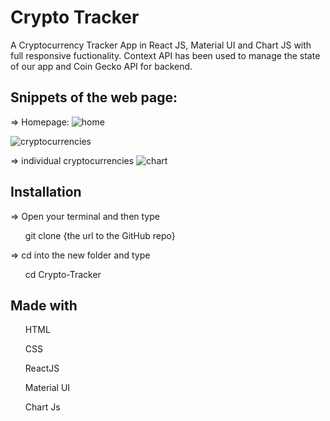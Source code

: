 
# Crypto Tracker
 A Cryptocurrency Tracker App in React JS, Material UI and Chart JS with full responsive fuctionality. 
 Context API has been used to manage the state of our app and Coin Gecko API for backend.


## Snippets of the web page:
=> Homepage:
![home](https://user-images.githubusercontent.com/80638381/197271527-c0662309-644d-490e-9d10-676dbbf73979.png)

![cryptocurrencies](https://user-images.githubusercontent.com/80638381/197271761-b20bbe43-0613-4270-b026-88561a1d5859.png)

=> individual cryptocurrencies
![chart](https://user-images.githubusercontent.com/80638381/197271847-c94091a6-21ea-4410-8917-893d72eac924.png)

## Installation
=> Open your terminal and then type
<ul>git clone {the url to the GitHub repo}</ul>
=> cd into the new folder and type
<ul>cd Crypto-Tracker</ul>

## Made with
<ul>HTML</ul>
<ul>CSS</ul>
<ul>ReactJS</ul>
<ul>Material UI</ul>
<ul>Chart Js</ul>


